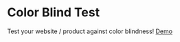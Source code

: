 # Color Blind Test

Test your website / product against color blindness! [Demo](https://colorblindtest.now.sh)
